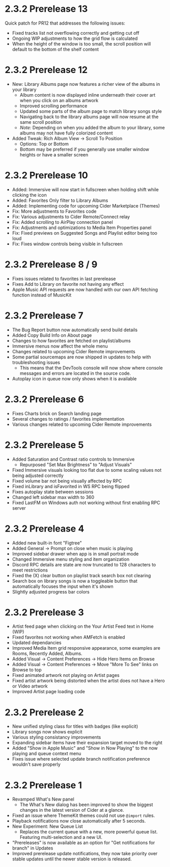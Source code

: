 # 2.3.2 Prerelease 13
Quick patch for PR12 that addresses the following issues:
- Fixed tracks list not overflowing correctly and getting cut off
- Ongoing WIP adjustments to how the grid flow is calculated
- When the height of the window is too small, the scroll position will default to the bottom of the shelf content

# 2.3.2 Prerelease 12
- New: Library Albums page now features a richer view of the albums in your library
    - Album content is now displayed inline underneath their cover art when you click on an albums artwork
    - Improved scrolling performance
    - Updated some parts of the album page to match library songs style
    - Navigating back to the library albums page will now resume at the same scroll position
    - *Note:* Depending on when you added the album to your library, some albums may not have fully colorized content
- Added Tweak: Rich Album View -> Scroll To Position
    - Options: Top or Bottom
    - Bottom may be preferred if you generally use smaller window heights or have a smaller screen

# 2.3.2 Prerelease 10
- Added: Immersive will now start in fullscreen when holding shift while clicking the icon
- Added: Favorites Only filter to Library Albums
- Added: Implementing code for upcoming Cider Marketplace (Themes)
- Fix: More adjustments to Favorites code
- Fix: Various adjustments to Cider Remote/Connect relay
- Fix: Added scrolling to AirPlay connection panel
- Fix: Adjustments and optimizations to Media Item Properties panel
- Fix: Fixed previews on Suggested Songs and Playlist editor being too loud
- Fix: Fixes window controls being visible in fullscreen

# 2.3.2 Prerelease 8 / 9
- Fixes issues related to favorites in last prerelease
- Fixes Add to Library on favorite not having any effect
- Apple Music API requests are now handled with our own API fetching function instead of MusicKit

# 2.3.2 Prerelease 7
- The Bug Report button now automatically send build details
- Added Copy Build Info on About page
- Changes to how favorites are fetched on playlist/albums
- Immersive menus now affect the whole menu
- Changes related to upcoming Cider Remote improvements
- Some partial sourcemaps are now shipped in updates to help with troubleshooting issues
  - This means that the DevTools console will now show where console messages and errors are located in the source code.
- Autoplay icon in queue now only shows when it is available

# 2.3.2 Prerelease 6
- Fixes Charts brick on Search landing page
- Several changes to ratings / favorites implementation
- Various changes related to upcoming Cider Remote improvements

# 2.3.2 Prerelease 5
- Added Saturation and Contrast ratio controls to Immersive
  - Repurposed "Set Max Brightness" to "Adjust Visuals"
- Fixed Immersive visuals looking too flat due to some scaling values not being adjusted correctly
- Fixed volume bar not being visually affected by RPC
- Fixed inLibrary and isFavorited in WS RPC being flipped
- Fixes autoplay state between sessions
- Changed left sidebar max width to 360
- Fixed LastFM on Windows auth not working without first enabling RPC server

# 2.3.2 Prerelease 4
- Added new built-in font "Figtree"
- Added General -> Prompt on close when music is playing
- Improved sidebar drawer when app is in small portrait mode
- Changed Immersive menu styling and item organization
- Discord RPC details are state are now truncated to 128 characters to meet restrictions
- Fixed the (X) clear button on playlist track search box not clearing
- Search box on library songs is now a toggleable button that automatically focuses the input when it's shown
- Slightly adjusted progress bar colors

# 2.3.2 Prerelease 3
- Artist feed page when clicking on the Your Artist Feed text in Home (WIP)
- Fixed favorites not working when AMFetch is enabled
- Updated dependancies
- Improved Media Item grid responsive appearance, some examples are Rooms, Recently Added, Albums.
- Added Visual -> Content Preferences -> Hide Hero Items on Browse
- Added Visual -> Content Preferences -> Move "More To See" links on Browse to top
- Fixed animated artwork not playing on Artist pages
- Fixed artist artwork being distorted when the artist does not have a Hero or Video artwork
- Improved Artist page loading code

# 2.3.2 Prerelease 2
- New unified styling class for titles with badges (like explicit)
- Library songs now shows explicit
- Various styling consistancy improvements
- Expanding sidebar items have their expansion target moved to the right
- Added "Show in Apple Music" and "Show in Now Playing" to the now playing and queue context menu
- Fixes issue where selected update branch notification preference wouldn't save properly

# 2.3.2 Prerelease 1

- Revamped What's New panel
  - The What's New dialog has been improved to show the biggest changes in the latest version of Cider at a glance.
- Fixed an issue where ThemeKit themes could not use `@import` rules.
- Playback notifications now close automatically after 5 seconds.
- New Experiment: New Queue List
  - Replaces the current queue with a new, more powerful queue list. Featuring multi-selection and a new UI.
- "Prereleases" is now available as an option for "Get notifications for branch" in Updates
- Improved prerelease update notifications, they now take priority over stable updates until the newer stable version is released.
